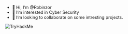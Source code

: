 - 👋 Hi, I’m @Robinzor
- 👀 I’m interested in Cyber Security
- 💞️ I’m looking to collaborate on some intresting projects.

![TryHackMe](https://tryhackme-badges.s3.amazonaws.com/Robinzor.png?version=1.0)

